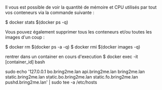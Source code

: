 Il vous est possible de voir la quantité de mémoire et CPU utilisés par tout vos conteneurs via la commande suivante :

$ docker stats $(docker ps -q)

Vous pouvez également supprimer tous les conteneurs et/ou toutes les images d'un coup :

$ docker rm $(docker ps -a -q)
$ docker rmi $(docker images -q)

rentrer dans un container en cours d'execution
$ docker exec -it [container_id] bash

sudo echo '127.0.0.1 bo.bring2me.lan api.bring2me.lan bring2me.lan static.bring2me.lan static.bo.bring2me.lan static.fo.bring2me.lan pushd.bring2me.lan' | sudo tee -a /etc/hosts